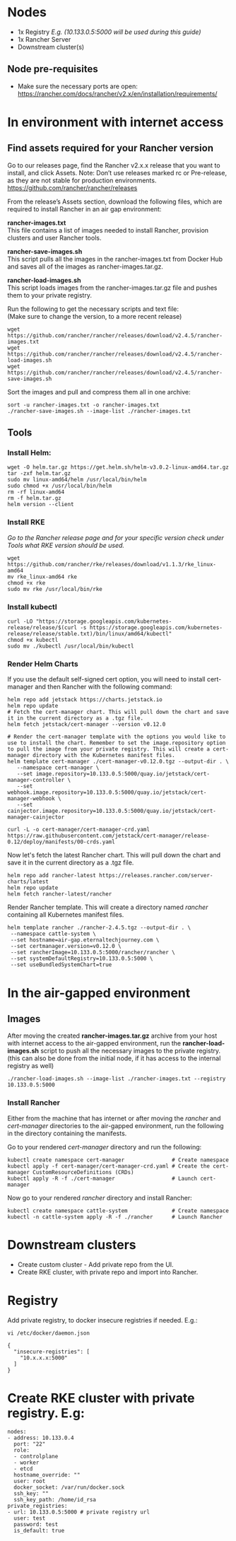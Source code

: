 # Nodes
- 1x Registry *E.g. (10.133.0.5:5000 will be used during this guide)*  
- 1x Rancher Server  
- Downstream cluster(s)  

## Node pre-requisites 
- Make sure the necessary ports are open: https://rancher.com/docs/rancher/v2.x/en/installation/requirements/ 

# In environment with internet access
## Find assets required for your Rancher version 
Go to our releases page, find the Rancher v2.x.x release that you want to install, and click Assets. Note: Don’t use releases marked rc or Pre-release, as they are not stable for production environments.
https://github.com/rancher/rancher/releases

From the release’s Assets section, download the following files, which are required to install Rancher in an air gap environment:  

**rancher-images.txt**  
This file contains a list of images needed to install Rancher, provision clusters and user Rancher tools.  

**rancher-save-images.sh**  
This script pulls all the images in the rancher-images.txt from Docker Hub and saves all of the images as rancher-images.tar.gz.  

**rancher-load-images.sh**  
This script loads images from the rancher-images.tar.gz file and pushes them to your private registry.

Run the following to get the necessary scripts and text file:  
(Make sure to change the version, to a more recent release)
```
wget https://github.com/rancher/rancher/releases/download/v2.4.5/rancher-images.txt
wget https://github.com/rancher/rancher/releases/download/v2.4.5/rancher-load-images.sh
wget https://github.com/rancher/rancher/releases/download/v2.4.5/rancher-save-images.sh
```

Sort the images and pull and compress them all in one archive: 
```
sort -u rancher-images.txt -o rancher-images.txt
./rancher-save-images.sh --image-list ./rancher-images.txt
```

## Tools
### Install Helm: 
```
wget -O helm.tar.gz https://get.helm.sh/helm-v3.0.2-linux-amd64.tar.gz
tar -zxf helm.tar.gz
sudo mv linux-amd64/helm /usr/local/bin/helm
sudo chmod +x /usr/local/bin/helm
rm -rf linux-amd64
rm -f helm.tar.gz
helm version --client
```

### Install RKE 
*Go to the Rancher release page and for your specific version check under Tools what RKE version should be used.*  
```
wget https://github.com/rancher/rke/releases/download/v1.1.3/rke_linux-amd64
mv rke_linux-amd64 rke
chmod +x rke
sudo mv rke /usr/local/bin/rke
```

### Install kubectl 
```
curl -LO "https://storage.googleapis.com/kubernetes-release/release/$(curl -s https://storage.googleapis.com/kubernetes-release/release/stable.txt)/bin/linux/amd64/kubectl"
chmod +x kubectl
sudo mv ./kubectl /usr/local/bin/kubectl
```

### Render Helm Charts
If you use the default self-signed cert option, you will need to install cert-manager and then Rancher with the following command:   
```
helm repo add jetstack https://charts.jetstack.io
helm repo update
# Fetch the cert-manager chart. This will pull down the chart and save it in the current directory as a .tgz file.
helm fetch jetstack/cert-manager --version v0.12.0

# Render the cert-manager template with the options you would like to use to install the chart. Remember to set the image.repository option to pull the image from your private registry. This will create a cert-manager directory with the Kubernetes manifest files.
helm template cert-manager ./cert-manager-v0.12.0.tgz --output-dir . \
   --namespace cert-manager \
   --set image.repository=10.133.0.5:5000/quay.io/jetstack/cert-manager-controller \
   --set webhook.image.repository=10.133.0.5:5000/quay.io/jetstack/cert-manager-webhook \
   --set cainjector.image.repository=10.133.0.5:5000/quay.io/jetstack/cert-manager-cainjector

curl -L -o cert-manager/cert-manager-crd.yaml https://raw.githubusercontent.com/jetstack/cert-manager/release-0.12/deploy/manifests/00-crds.yaml
```

Now let's fetch the latest Rancher chart. This will pull down the chart and save it in the current directory as a .tgz file.
```
helm repo add rancher-latest https://releases.rancher.com/server-charts/latest
helm repo update
helm fetch rancher-latest/rancher
```

Render Rancher template. This will create a directory named *rancher* containing all Kubernetes manifest files.  
```
helm template rancher ./rancher-2.4.5.tgz --output-dir . \
 --namespace cattle-system \
 --set hostname=air-gap.eternaltechjourney.com \
 --set certmanager.version=v0.12.0 \
 --set rancherImage=10.133.0.5:5000/rancher/rancher \
 --set systemDefaultRegistry=10.133.0.5:5000 \
 --set useBundledSystemChart=true
```

# In the air-gapped environment
## Images
After moving the created **rancher-images.tar.gz** archive from your host with internet access to the air-gapped environment, run the **rancher-load-images.sh** script to push all the necessary images to the private registry. (this can also be done from the initial node, if it has access to the internal registry as well) 
```
./rancher-load-images.sh --image-list ./rancher-images.txt --registry 10.133.0.5:5000
```

### Install Rancher 
Either from the machine that has internet or after moving the *rancher* and *cert-manager* directories to the air-gapped environment, run the following in the directory containing the manifests.  
  
Go to your rendered *cert-manager* directory and run the following: 
```
kubectl create namespace cert-manager               # Create namespace
kubectl apply -f cert-manager/cert-manager-crd.yaml # Create the cert-manager CustomResourceDefinitions (CRDs)
kubectl apply -R -f ./cert-manager                  # Launch cert-manager
```
Now go to your rendered *rancher* directory and install Rancher: 
```
kubectl create namespace cattle-system              # Create namespace
kubectl -n cattle-system apply -R -f ./rancher      # Launch Rancher
```

# Downstream clusters
- Create custom cluster - Add private repo from the UI.
- Create RKE cluster, with private repo and import into Rancher. 

# Registry
Add private registry, to docker insecure registries if needed. E.g.: 
```
vi /etc/docker/daemon.json

{
  "insecure-registries": [
    "10.x.x.x:5000"
  ]
}
```

# Create RKE cluster with private registry. E.g:
```
nodes:
- address: 10.133.0.4
  port: "22"
  role:
  - controlplane
  - worker
  - etcd
  hostname_override: ""
  user: root
  docker_socket: /var/run/docker.sock
  ssh_key: ""
  ssh_key_path: /home/id_rsa
private_registries:
- url: 10.133.0.5:5000 # private registry url
  user: test
  password: test
  is_default: true
```